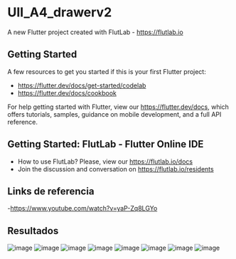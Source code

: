 # UII_A4_drawerv2

A new Flutter project created with FlutLab - https://flutlab.io

## Getting Started

A few resources to get you started if this is your first Flutter project:

- https://flutter.dev/docs/get-started/codelab
- https://flutter.dev/docs/cookbook

For help getting started with Flutter, view our
https://flutter.dev/docs, which offers tutorials,
samples, guidance on mobile development, and a full API reference.

## Getting Started: FlutLab - Flutter Online IDE

- How to use FlutLab? Please, view our https://flutlab.io/docs
- Join the discussion and conversation on https://flutlab.io/residents

## Links de referencia

-https://www.youtube.com/watch?v=yaP-Zq8LGYo

## Resultados

![image](https://github.com/GarciaC128/UII_A4_drawerv2/assets/143743720/b8eee6e7-a91c-4633-bcaa-a0242c072bc3)
![image](https://github.com/GarciaC128/UII_A4_drawerv2/assets/143743720/dc0cc90d-2d01-4657-af9c-1611c772feed)
![image](https://github.com/GarciaC128/UII_A4_drawerv2/assets/143743720/408a6c3e-587e-444c-bedd-4e6636a20f08)
![image](https://github.com/GarciaC128/UII_A4_drawerv2/assets/143743720/e3197e9b-f6e6-49d1-9a22-04a3e1a0cbca)
![image](https://github.com/GarciaC128/UII_A4_drawerv2/assets/143743720/d3825fc9-4fc3-453f-9fed-0a970c8f93cc)
![image](https://github.com/GarciaC128/UII_A4_drawerv2/assets/143743720/5b00ecbc-28d5-4a4c-ad80-64b14799e64b)
![image](https://github.com/GarciaC128/UII_A4_drawerv2/assets/143743720/b5cc85f9-ee13-4767-a32c-5d531a8758ca)
![image](https://github.com/GarciaC128/UII_A4_drawerv2/assets/143743720/a110f2d6-079a-45b2-b2e3-8ce7bda937d1)








